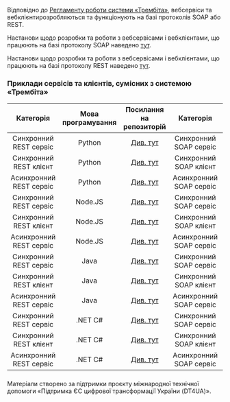 Відповідно до [Регламенту роботи системи «Трембіта»](https://portal.trembita.gov.ua/media/website-media/Регламент_Трембіта_v4.0.pdf), вебсервіси та вебклієнтирозробляються та функціонують на базі протоколів SOAP або REST.

Настанови щодо розробки та роботи з вебсервісами і вебклієнтами, що працюють на базі протоколу SOAP наведено [тут](https://github.com/nataLee-git/Services-development-for-Trembita-system/blob/main/SOAP%20services%20development%20for%20Trembita%20system.md).

Настанови щодо розробки та роботи з вебсервісами і вебклієнтами, що працюють на базі протоколу REST наведено [тут](https://github.com/nataLee-git/Services-development-for-Trembita-system/blob/main/REST%20services%20development%20for%20Trembita%20system.md).

### Приклади сервісів та клієнтів, сумісних з системою «Трембіта»

|        Категорія        | Мова програмування |                          Посилання на репозиторій                           |        Категорія        | Мова програмування |                  Посилання на репозиторій                   |
|:-----------------------:|:------------------:|:---------------------------------------------------------------------------:|:-----------------------:|:------------------:|:-----------------------------------------------------------:|
| Синхронний REST сервіс  |       Python       |     [Див. тут](https://github.com/kshypachov/FastAPI_trembita_service)      | Синхронний SOAP сервіс  |       Python       | [Див. тут](https://github.com/kshypachov/soap_sync_service) |
| Синхронний REST клієнт  |       Python       |     [Див. тут](https://github.com/kshypachov/web-client_trembita_sync)      | Синхронний SOAP клієнт  |       Python       |                        [Див. тут]()                         |
| Асинхронний REST сервіс |       Python       |                                [Див. тут]()                                 | Асинхронний SOAP сервіс |       Python       |                        [Див. тут]()                         |
| Синхронний REST сервіс  |      Node.JS       | [Див. тут](https://github.com/kshypachov/rest-sync-service-node-express-js) | Синхронний SOAP сервіс  |      Node.JS       |                        [Див. тут]()                         |
| Синхронний REST клієнт  |      Node.JS       |                                [Див. тут]()                                 | Синхронний SOAP клієнт  |      Node.JS       |                        [Див. тут]()                         |
| Асинхронний REST сервіс |      Node.JS       |                                [Див. тут]()                                 | Асинхронний SOAP сервіс |      Node.JS       |                        [Див. тут]()                         |
| Синхронний REST сервіс  |        Java        |          [Див. тут](https://github.com/Wishmaster-sa/SpringWSrest)          | Синхронний SOAP сервіс  |        Java        |  [Див. тут](https://github.com/Wishmaster-sa/SpringWSsoap)  |
| Синхронний REST клієнт  |        Java        |        [Див. тут](https://github.com/Wishmaster-sa/SpringWebClient)         | Синхронний SOAP клієнт  |        Java        |                        [Див. тут]()                         |
| Асинхронний REST сервіс |        Java        |                                [Див. тут]()                                 | Асинхронний SOAP сервіс |        Java        |                        [Див. тут]()                         |
| Синхронний REST сервіс  |      .NET C#       |                                [Див. тут]()                                 | Синхронний SOAP сервіс  |      .NET C#       |                        [Див. тут]()                         |
| Синхронний REST клієнт  |      .NET C#       |                                [Див. тут]()                                 | Синхронний SOAP клієнт  |      .NET C#       |                        [Див. тут]()                         |
| Асинхронний REST сервіс |      .NET C#       |                                [Див. тут]()                                 | Асинхронний SOAP сервіс |      .NET C#       |                        [Див. тут]()                         |


###
Матеріали створено за підтримки проєкту міжнародної технічної допомоги «Підтримка ЄС цифрової трансформації України (DT4UA)».
